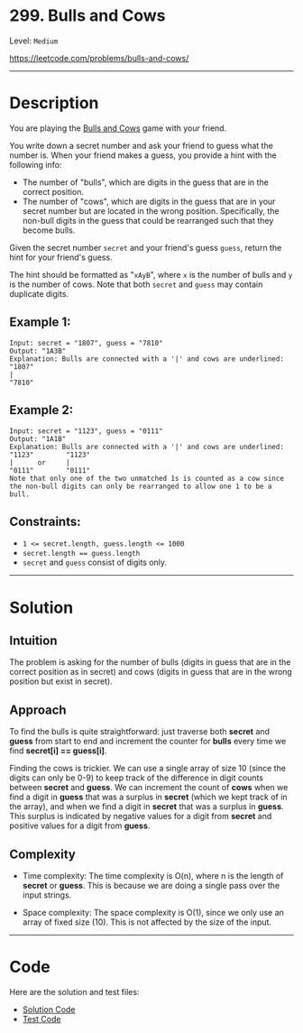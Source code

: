 # 299. Bulls and Cows

Level: `Medium`

https://leetcode.com/problems/bulls-and-cows/

---

# Description

You are playing the [Bulls and Cows](https://en.wikipedia.org/wiki/Bulls_and_Cows) game with your friend.

You write down a secret number and ask your friend to guess what the number is. When your friend makes a guess, you provide a hint with the following info:

- The number of "bulls", which are digits in the guess that are in the correct position.
- The number of "cows", which are digits in the guess that are in your secret number but are located in the wrong position. Specifically, the non-bull digits in the guess that could be rearranged such that they become bulls.

Given the secret number `secret` and your friend's guess `guess`, return the hint for your friend's guess.

The hint should be formatted as "`xAyB`", where `x` is the number of bulls and `y` is the number of cows. Note that both `secret` and `guess` may contain duplicate digits.

## Example 1:

    Input: secret = "1807", guess = "7810"
    Output: "1A3B"
    Explanation: Bulls are connected with a '|' and cows are underlined:
    "1807"
    |
    "7810"

## Example 2:

    Input: secret = "1123", guess = "0111"
    Output: "1A1B"
    Explanation: Bulls are connected with a '|' and cows are underlined:
    "1123"        "1123"
    |      or     |
    "0111"        "0111"
    Note that only one of the two unmatched 1s is counted as a cow since the non-bull digits can only be rearranged to allow one 1 to be a bull.

## Constraints:

- `1 <= secret.length, guess.length <= 1000`
- `secret.length == guess.length`
- `secret` and `guess` consist of digits only.

---

# Solution

## Intuition
The problem is asking for the number of bulls (digits in guess that are in the correct position as in secret) and cows (digits in guess that are in the wrong position but exist in secret).

## Approach
To find the bulls is quite straightforward: just traverse both **secret** and **guess** from start to end and increment the counter for **bulls** every time we find **secret[i] == guess[i]**.

Finding the cows is trickier. We can use a single array of size 10 (since the digits can only be 0-9) to keep track of the difference in digit counts between **secret** and **guess**. We can increment the count of **cows** when we find a digit in **guess** that was a surplus in **secret** (which we kept track of in the array), and when we find a digit in **secret** that was a surplus in **guess**. This surplus is indicated by negative values for a digit from **secret** and positive values for a digit from **guess**.

## Complexity
- Time complexity:
  The time complexity is O(n), where n is the length of **secret** or **guess**. This is because we are doing a single pass over the input strings.

- Space complexity:
  The space complexity is O(1), since we only use an array of fixed size (10). This is not affected by the size of the input.

---

# Code
Here are the solution and test files:
- [Solution Code](./solution.go)
- [Test Code](./solution_test.go)